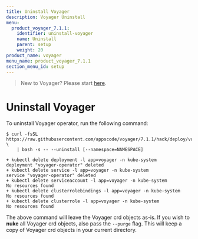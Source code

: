 ```yaml
---
title: Uninstall Voyager
description: Voyager Uninstall
menu:
  product_voyager_7.1.1:
    identifier: uninstall-voyager
    name: Uninstall
    parent: setup
    weight: 20
product_name: voyager
menu_name: product_voyager_7.1.1
section_menu_id: setup
---
```

> New to Voyager? Please start [here](/products/voyager/7.1.1/concepts/overview).

# Uninstall Voyager

To uninstall Voyager operator, run the following command:

```console
$ curl -fsSL https://raw.githubusercontent.com/appscode/voyager/7.1.1/hack/deploy/voyager.sh \
    | bash -s -- --uninstall [--namespace=NAMESPACE]

+ kubectl delete deployment -l app=voyager -n kube-system
deployment "voyager-operator" deleted
+ kubectl delete service -l app=voyager -n kube-system
service "voyager-operator" deleted
+ kubectl delete serviceaccount -l app=voyager -n kube-system
No resources found
+ kubectl delete clusterrolebindings -l app=voyager -n kube-system
No resources found
+ kubectl delete clusterrole -l app=voyager -n kube-system
No resources found
```

The above command will leave the Voyager crd objects as-is. If you wish to **nuke** all Voyager crd objects, also pass the `--purge` flag. This will keep a copy of Voyager crd objects in your current directory.
